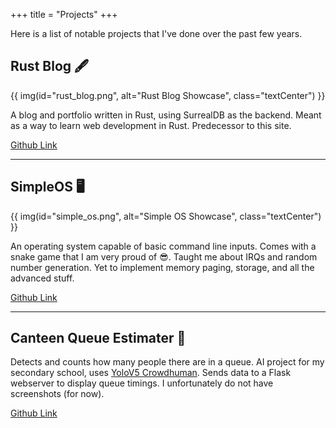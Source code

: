 +++
title = "Projects"
+++

Here is a list of notable projects that I've done over the past few years.

## Rust Blog 🖋️

{{ img(id="rust_blog.png", alt="Rust Blog Showcase", class="textCenter") }}

A blog and portfolio written in Rust, using SurrealDB as the backend.
Meant as a way to learn web development in Rust.
Predecessor to this site.

[Github Link](https://github.com/notbowen/RustBlog)

---

## SimpleOS 🖥️

{{ img(id="simple_os.png", alt="Simple OS Showcase", class="textCenter") }}

An operating system capable of basic command line inputs.
Comes with a snake game that I am very proud of 😎.
Taught me about IRQs and random number generation.
Yet to implement memory paging, storage, and all the advanced stuff.

[Github Link](https://github.com/notbowen/SimpleOS)

---

## Canteen Queue Estimater 📸

Detects and counts how many people there are in a queue.
AI project for my secondary school, uses [YoloV5 Crowdhuman](https://github.com/deepakcrk/yolov5-crowdhuman).
Sends data to a Flask webserver to display queue timings.
I unfortunately do not have screenshots (for now).

[Github Link](https://github.com/notbowen/CanteenQueueEstimater)
